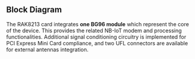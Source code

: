 ## Block Diagram

The RAK8213 card integrates **one BG96 module** which represent the core of the device. This provides the related NB-IoT modem and processing functionalities. Additional signal conditioning circuitry is implemented for PCI Express Mini Card compliance, and two UFL connectors are available for external antennas integration.

<rk-img
  :src="`${$frontmatter.static_root}/fiw7l6fsapdalh4oizrn.png`"
  width="100%"
  caption="RAK8213 Block Diagram"
/>
